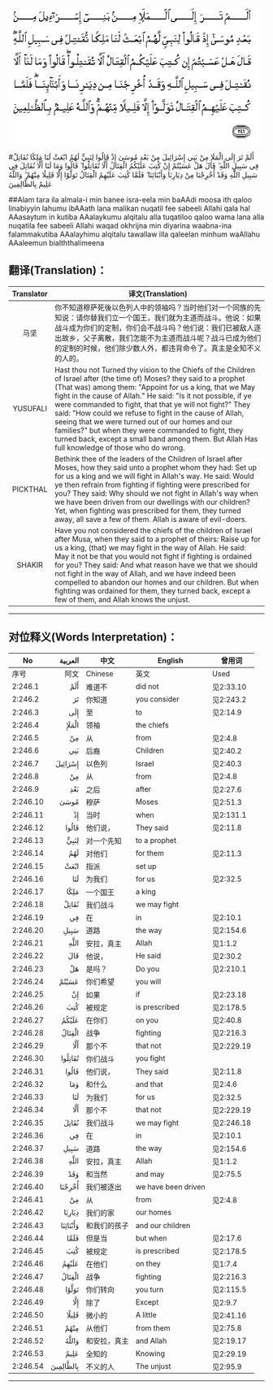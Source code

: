 ![002:246](images/002_246.gif)

#أَلَمْ تَرَ إِلَى الْمَلَإِ مِنْ بَنِي إِسْرَائِيلَ مِنْ بَعْدِ مُوسَىٰ إِذْ قَالُوا لِنَبِيٍّ لَهُمُ ابْعَثْ لَنَا مَلِكًا نُقَاتِلْ فِي سَبِيلِ اللَّهِ ۖ قَالَ هَلْ عَسَيْتُمْ إِنْ كُتِبَ عَلَيْكُمُ الْقِتَالُ أَلَّا تُقَاتِلُوا ۖ قَالُوا وَمَا لَنَا أَلَّا نُقَاتِلَ فِي سَبِيلِ اللَّهِ وَقَدْ أُخْرِجْنَا مِنْ دِيَارِنَا وَأَبْنَائِنَا ۖ فَلَمَّا كُتِبَ عَلَيْهِمُ الْقِتَالُ تَوَلَّوْا إِلَّا قَلِيلًا مِنْهُمْ ۗ وَاللَّهُ عَلِيمٌ بِالظَّالِمِينَ 

##Alam tara ila almala-i min banee isra-eela min baAAdi moosa ith qaloo linabiyyin lahumu ibAAath lana malikan nuqatil fee sabeeli Allahi qala hal AAasaytum in kutiba AAalaykumu alqitalu alla tuqatiloo qaloo wama lana alla nuqatila fee sabeeli Allahi waqad okhrijna min diyarina waabna-ina falammakutiba AAalayhimu alqitalu tawallaw illa qaleelan minhum waAllahu AAaleemun bialththalimeena 

## 翻译(Translation)：

| Translator | 译文(Translation)                                            |
| :--------: | ------------------------------------------------------------ |
|    马坚    | 你不知道穆萨死後以色列人中的领袖吗？当时他们对一个同族的先知说：请你替我们立一个国王，我们就为主道而战斗。他说：如果战斗成为你们的定制，你们会不战斗吗？他们说：我们已被敌人逐出故乡，父子离散，我们怎能不为主道而战斗呢？战斗已成为他们的定制的时候，他们除少数人外，都违背命令了。真主是全知不义的人的。 |
|  YUSUFALI  | Hast thou not Turned thy vision to the Chiefs of the Children of Israel after (the time of) Moses? they said to a prophet (That was) among them: "Appoint for us a king, that we May fight in the cause of Allah." He said: "Is it not possible, if ye were commanded to fight, that that ye will not fight?" They said: "How could we refuse to fight in the cause of Allah, seeing that we were turned out of our homes and our families?" but when they were commanded to fight, they turned back, except a small band among them. But Allah Has full knowledge of those who do wrong. |
|  PICKTHAL  | Bethink thee of the leaders of the Children of Israel after Moses, how they said unto a prophet whom they had: Set up for us a king and we will fight in Allah's way. He said: Would ye then refrain from fighting if fighting were prescribed for you? They said: Why should we not fight in Allah's way when we have been driven from our dwellings with our children? Yet, when fighting was prescribed for them, they turned away, all save a few of them. Allah is aware of evil-doers. |
|   SHAKIR   | Have you not considered the chiefs of the children of Israel after Musa, when they said to a prophet of theirs: Raise up for us a king, (that) we may fight in the way of Allah. He said: May it not be that you would not fight if fighting is ordained for you? They said: And what reason have we that we should not fight in the way of Allah, and we have indeed been compelled to abandon our homes and our children. But when fighting was ordained for them, they turned back, except a few of them, and Allah knows the unjust. |

---

## 对位释义(Words Interpretation)：

| No   | العربية | 中文    | English | 曾用词 |
| ---- | ------: | ------- | ------- | ------ |
| 序号 |    阿文 | Chinese | 英文    | Used   |
| 2:246.1  | أَلَمْ       | 难道不       | did not             | 见2:33.10  |
| 2:246.2  | تَرَ        | 你知道       | you consider        | 见2:243.2  |
| 2:246.3  | إِلَى       | 至           | to                  | 见2:14.9   |
| 2:246.4  | الْمَلَإِ     | 领袖         | the chiefs          |            |
| 2:246.5  | مِنْ        | 从           | from                | 见2:4.8    |
| 2:246.6  | بَنِي       | 后裔         | Children            | 见2:40.2   |
| 2:246.7  | إِسْرَائِيلَ   | 以色列       | Israel              | 见2:40.3   |
| 2:246.8  | مِنْ        | 从           | from                | 见2:4.8    |
| 2:246.9  | بَعْدِ       | 之后         | after               | 见2:27.6   |
| 2:246.10 | مُوسَىٰ      | 穆萨         | Moses               | 见2:51.3   |
| 2:246.11 | إِذْ        | 当时         | when                | 见2:131.1  |
| 2:246.12 | قَالُوا     | 他们说，     | They said           | 见2:11.8   |
| 2:246.13 | لِنَبِيٍّ      | 对一个先知   | to a prophet        |            |
| 2:246.14 | لَهُمُ       | 对他们       | for them            | 见2:11.3   |
| 2:246.15 | ابْعَثْ      | 指派         | set up              |            |
| 2:246.16 | لَنَا       | 为我们       | for us              | 见2:32.5   |
| 2:246.17 | مَلِكًا      | 一个国王     | a king              |            |
| 2:246.18 | نُقَاتِلْ     | 我们战斗     | we may fight        |            |
| 2:246.19 | فِي        | 在           | in                  | 见2:10.1   |
| 2:246.20 | سَبِيلِ      | 道路         | the way             | 见2:154.6  |
| 2:246.21 | اللَّهِ      | 安拉，真主   | Allah               | 见1:1.2    |
| 2:246.22 | قَالَ       | 他说，       | He said             | 见2:30.2   |
| 2:246.23 | هَلْ        | 是吗？       | Do you              | 见2:210.1  |
| 2:246.24 | عَسَيْتُمْ     | 你们希望     | you will            |            |
| 2:246.25 | إِنْ        | 如果         | if                  | 见2:23.18  |
| 2:246.26 | كُتِبَ       | 被规定       | is prescribed       | 见2:178.5  |
| 2:246.27 | عَلَيْكُمُ     | 在你们       | on you              | 见2:40.8   |
| 2:246.28 | الْقِتَالُ    | 战争         | fighting            | 见2:216.3  |
| 2:246.29 | أَلَّا       | 那个不       | that not            | 见2:229.19 |
| 2:246.30 | تُقَاتِلُوا   | 你们战斗     | you fight           |            |
| 2:246.31 | قَالُوا     | 他们说，     | They said           | 见2:11.8   |
| 2:246.32 | وَمَا       | 和什么       | and that            | 见2:4.6    |
| 2:246.33 | لَنَا       | 为我们       | for us              | 见2:32.5   |
| 2:246.34 | أَلَّا       | 那个不       | that not            | 见2:229.19 |
| 2:246.35 | نُقَاتِلَ     | 我们战斗     | we may fight        | 见2:246.18 |
| 2:246.36 | فِي        | 在           | in                  | 见2:10.1   |
| 2:246.37 | سَبِيلِ      | 道路         | the way             | 见2:154.6  |
| 2:246.38 | اللَّهِ      | 安拉，真主   | Allah               | 见1:1.2    |
| 2:246.39 | وَقَدْ       | 和当然       | and may             | 见2:75.5   |
| 2:246.40 | أُخْرِجْنَا    | 我们被逐出   | we have been driven |            |
| 2:246.41 | مِنْ        | 从           | from                | 见2:4.8    |
| 2:246.42 | دِيَارِنَا    | 我们的家     | our homes           |            |
| 2:246.43 | وَأَبْنَائِنَا  | 和我们的孩子 | and our children    |            |
| 2:246.44 | فَلَمَّا      | 但是当       | but when            | 见2:17.6   |
| 2:246.45 | كُتِبَ       | 被规定       | is prescribed       | 见2:178.5  |
| 2:246.46 | عَلَيْهِمُ     | 在他们       | on they             | 见1:7.4    |
| 2:246.47 | الْقِتَالُ    | 战争         | fighting            | 见2:216.3  |
| 2:246.48 | تَوَلَّوْا     | 你们转向     | you turn            | 见2:115.5  |
| 2:246.49 | إِلَّا       | 除了         | Except              | 见2:9.7    |
| 2:246.50 | قَلِيلًا     | 微小的       | A little            | 见2:41.16  |
| 2:246.51 | مِنْهُمْ      | 从他们       | from them           | 见2:75.8   |
| 2:246.52 | وَاللَّهُ     | 和安拉，真主 | and Allah           | 见2:19.17  |
| 2:246.53 | عَلِيمٌ      | 全知的       | Knowing             | 见2:29.19  |
| 2:246.54 | بِالظَّالِمِينَ | 不义的人     | The unjust          | 见2:95.9   |

---
